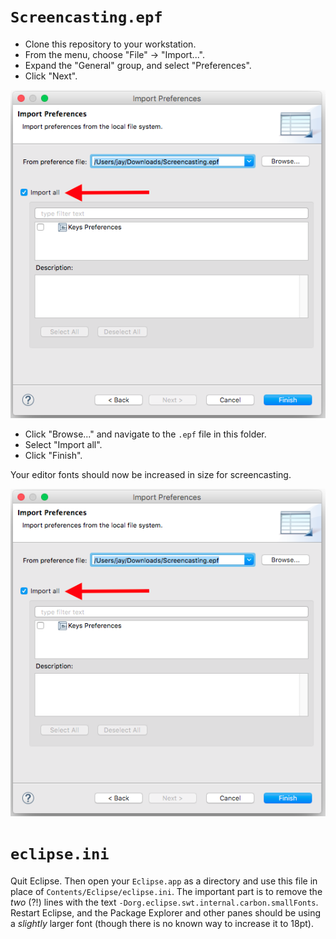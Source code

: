# `Screencasting.epf`

* Clone this repository to your workstation.
* From the menu, choose "File" -> "Import...".
* Expand the "General" group, and select "Preferences".
* Click "Next".

![](eclipse_setup_1.png)

* Click "Browse..." and navigate to the `.epf` file in this folder.
* Select "Import all".
* Click "Finish".

Your editor fonts should now be increased in size for screencasting.

![](eclipse_setup_1.png)

# `eclipse.ini`

Quit Eclipse. Then open your `Eclipse.app` as a directory and use this file in place of `Contents/Eclipse/eclipse.ini`. The important part is to remove the *two* (?!) lines with the text `-Dorg.eclipse.swt.internal.carbon.smallFonts`. Restart Eclipse, and the Package Explorer and other panes should be using a *slightly* larger font (though there is no known way to increase it to 18pt).
